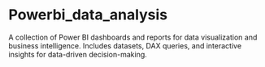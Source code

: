 # Powerbi_data_analysis
A collection of Power BI dashboards and reports for data visualization and business intelligence. Includes datasets, DAX queries, and interactive insights for data-driven decision-making.
